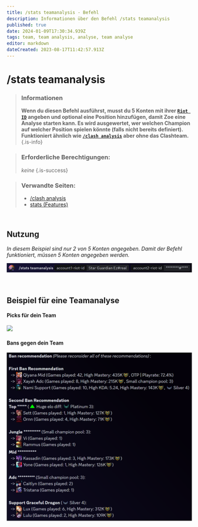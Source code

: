 ```yaml
---
title: /stats teamanalysis - Befehl
description: Informationen über den Befehl /stats teamanalysis
published: true
date: 2024-01-09T17:30:34.939Z
tags: team, team analysis, analyse, team analyse
editor: markdown
dateCreated: 2023-08-17T11:42:57.913Z
---
```


# /stats teamanalysis

>### Informationen
>**Wenn du diesen Befehl ausführst, musst du 5 Konten mit ihrer [`Riot ID`](/de/terms/riotid) angeben und optional eine Position hinzufügen, damit Zoe eine Analyse starten kann. Es wird ausgewertet, wer welchen Champion auf welcher Position spielen könnte (falls nicht bereits definiert).** <br>
>**Funktioniert ähnlich wie [`/clash analysis`](/en/commands/clash/analysis) aber ohne das Clashteam.**
>{.is-info}

>### Erforderliche Berechtigungen:
> *keine*
>{.is-success}

>### Verwandte Seiten:
>- [/clash analysis](/de/commands/clash/analysis)
>- [stats (Features)](/de/commands/stats)

<br>

## Nutzung

*In diesem Beispiel sind nur 2 von 5 Konten angegeben. Damit der Befehl funktioniert, müssen 5 Konten angegeben werden.*

![](/en_/en_stats_teamanalysis_riotid.png)

<br>

## Beispiel für eine Teamanalyse
#### Picks für dein Team
![](/en_/en_stats_teamanalysis_picks.png)
<br>

#### Bans gegen dein Team
![](/en_/en_stats_teamanalysis_bans.png)